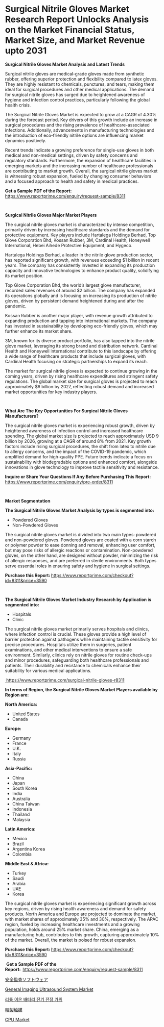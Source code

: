 <p><h1>Surgical Nitrile Gloves Market Research Report Unlocks Analysis on the Market Financial Status, Market Size, and Market Revenue upto 2031</h1></p><p><strong>Surgical Nitrile Gloves Market Analysis and Latest Trends</strong></p>
<p><p>Surgical nitrile gloves are medical-grade gloves made from synthetic rubber, offering superior protection and flexibility compared to latex gloves. They are highly resistant to chemicals, punctures, and tears, making them ideal for surgical procedures and other medical applications. The demand for surgical nitrile gloves has surged due to heightened awareness of hygiene and infection control practices, particularly following the global health crisis.</p><p>The Surgical Nitrile Gloves Market is expected to grow at a CAGR of 4.30% during the forecast period. Key drivers of this growth include an increase in surgical procedures and the rising prevalence of healthcare-associated infections. Additionally, advancements in manufacturing technologies and the introduction of eco-friendly nitrile options are influencing market dynamics positively.</p><p>Recent trends indicate a growing preference for single-use gloves in both medical and non-medical settings, driven by safety concerns and regulatory standards. Furthermore, the expansion of healthcare facilities in emerging markets and the increasing number of healthcare professionals are contributing to market growth. Overall, the surgical nitrile gloves market is witnessing robust expansion, fueled by changing consumer behaviors and a focused approach to health and safety in medical practices.</p></p>
<p><strong>Get a Sample PDF of the Report:&nbsp;</strong> <a href="https://www.reportprime.com/enquiry/request-sample/8311">https://www.reportprime.com/enquiry/request-sample/8311</a></p>
<p>&nbsp;</p>
<p><strong>Surgical Nitrile Gloves Major Market Players</strong></p>
<p><p>The surgical nitrile gloves market is characterized by intense competition, primarily driven by increasing healthcare standards and the demand for protective equipment. Key players include Hartalega Holdings Berhad, Top Glove Corporation Bhd, Kossan Rubber, 3M, Cardinal Health, Honeywell International, Hebei Aihede Protective Equipment, and Hygeco.</p><p>Hartalega Holdings Berhad, a leader in the nitrile glove production sector, has reported significant growth, with revenues exceeding $1 billion in recent years. The company has consistently invested in expanding its production capacity and innovative technologies to enhance product quality, solidifying its market position.</p><p>Top Glove Corporation Bhd, the world’s largest glove manufacturer, recorded sales revenues of around $2 billion. The company has expanded its operations globally and is focusing on increasing its production of nitrile gloves, driven by persistent demand heightened during and after the pandemic.</p><p>Kossan Rubber is another major player, with revenue growth attributed to expanding production and tapping into international markets. The company has invested in sustainability by developing eco-friendly gloves, which may further enhance its market share.</p><p>3M, known for its diverse product portfolio, has also tapped into the nitrile glove market, leveraging its strong brand and distribution network. Cardinal Health and Honeywell International contribute to this landscape by offering a wide range of healthcare products that include surgical gloves, with Cardinal Health focusing on strategic partnerships to expand its reach.</p><p>The market for surgical nitrile gloves is expected to continue growing in the coming years, driven by rising healthcare expenditures and stringent safety regulations. The global market size for surgical gloves is projected to reach approximately $9 billion by 2027, reflecting robust demand and increased market opportunities for key industry players.</p></p>
<p>&nbsp;</p>
<p><strong>What Are The Key Opportunities For Surgical Nitrile Gloves Manufacturers?</strong></p>
<p><p>The surgical nitrile gloves market is experiencing robust growth, driven by heightened awareness of infection control and increased healthcare spending. The global market size is projected to reach approximately USD 9 billion by 2026, growing at a CAGR of around 8% from 2021. Key growth factors include rising surgical procedures, the shift from latex to nitrile due to allergy concerns, and the impact of the COVID-19 pandemic, which amplified demand for high-quality PPE. Future trends indicate a focus on sustainability with biodegradable options and enhanced comfort, alongside innovations in glove technology to improve tactile sensitivity and resistance.</p></p>
<p><strong>Inquire or Share Your Questions If Any Before Purchasing This Report:</strong> <a href="https://www.reportprime.com/enquiry/pre-order/8311">https://www.reportprime.com/enquiry/pre-order/8311</a></p>
<p>&nbsp;</p>
<p><strong>Market Segmentation</strong></p>
<p><strong>The Surgical Nitrile Gloves Market Analysis by types is segmented into:</strong></p>
<p><ul><li>Powdered Gloves</li><li>Non-Powdered Gloves</li></ul></p>
<p><p>The surgical nitrile gloves market is divided into two main types: powdered and non-powdered gloves. Powdered gloves are coated with a corn starch or polymer powder to ease donning and removal, enhancing user comfort, but may pose risks of allergic reactions or contamination. Non-powdered gloves, on the other hand, are designed without powder, minimizing the risk of allergic responses, and are preferred in sterile environments. Both types serve essential roles in ensuring safety and hygiene in surgical settings.</p></p>
<p><strong>Purchase this Report:&nbsp;</strong><a href="https://www.reportprime.com/checkout?id=8311&price=3590">https://www.reportprime.com/checkout?id=8311&price=3590</a></p>
<p>&nbsp;</p>
<p><strong>The Surgical Nitrile Gloves Market Industry Research by Application is segmented into:</strong></p>
<p><ul><li>Hospitals</li><li>Clinic</li></ul></p>
<p><p>The surgical nitrile gloves market primarily serves hospitals and clinics, where infection control is crucial. These gloves provide a high level of barrier protection against pathogens while maintaining tactile sensitivity for precise procedures. Hospitals utilize them in surgeries, patient examinations, and other medical interventions to ensure a safe environment. Similarly, clinics rely on nitrile gloves for routine check-ups and minor procedures, safeguarding both healthcare professionals and patients. Their durability and resistance to chemicals enhance their suitability for various medical applications.</p></p>
<p><a href="https://www.reportprime.com/surgical-nitrile-gloves-r8311">&nbsp;https://www.reportprime.com/surgical-nitrile-gloves-r8311</a></p>
<p><strong>In terms of Region, the Surgical Nitrile Gloves Market Players available by Region are:</strong></p>
<p>
    <p> <strong> North America: </strong>
        <ul>
            <li>United States</li>
            <li>Canada</li>
        </ul>
        </p> 
    <p> <strong> Europe: </strong>
        <ul>
            <li>Germany</li>
            <li>France</li>
            <li>U.K.</li>
            <li>Italy</li>
            <li>Russia</li>
        </ul>
        </p> 
    <p> <strong> Asia-Pacific: </strong>
        <ul>
            <li>China</li>
            <li>Japan</li>
            <li>South Korea</li>
            <li>India</li>
            <li>Australia</li>
            <li>China Taiwan</li>
            <li>Indonesia</li>
            <li>Thailand</li>
            <li>Malaysia</li>
        </ul>
        </p> 
    <p> <strong> Latin America: </strong>
        <ul>
            <li>Mexico</li>
            <li>Brazil</li>
            <li>Argentina Korea</li>
            <li>Colombia</li>
        </ul>
        </p> 
    <p> <strong> Middle East & Africa: </strong>
        <ul>
            <li>Turkey</li>
            <li>Saudi</li>
            <li>Arabia</li>
            <li>UAE</li>
            <li>Korea</li>
        </ul>
    </p>
    </p>
<p><p>The surgical nitrile gloves market is experiencing significant growth across key regions, driven by rising health awareness and demand for safety products. North America and Europe are projected to dominate the market, with market shares of approximately 35% and 30%, respectively. The APAC region, fueled by increasing healthcare investments and a growing population, holds around 25% market share. China, emerging as a manufacturing hub, contributes to this growth, capturing approximately 10% of the market. Overall, the market is poised for robust expansion.</p></p>
<p><strong>Purchase this Report: </strong><a href="https://www.reportprime.com/checkout?id=8311&price=3590">https://www.reportprime.com/checkout?id=8311&price=3590</a></p>
<p>&nbsp;<strong>Get a Sample PDF of the Report:&nbsp;&nbsp;</strong><a href="https://www.reportprime.com/enquiry/request-sample/8311">https://www.reportprime.com/enquiry/request-sample/8311</a></p>
<p><strong></strong></p>
<p><p><a href="https://medium.com/@opalkilback2023/safety-audit-software-market-%E3%81%AF-%E3%82%B3%E3%82%B9%E3%83%88%E7%AE%A1%E7%90%86%E3%81%A8%E5%8A%B9%E7%8E%87%E5%90%91%E4%B8%8A%E3%82%92%E5%84%AA%E5%85%88%E3%81%97%E3%81%BE%E3%81%99-%E3%81%95%E3%82%89%E3%81%AB-%E5%A0%B1%E5%91%8A%E6%9B%B8%E3%81%AF%E5%B8%82%E5%A0%B4%E3%81%AE%E9%9C%80%E8%A6%81%E9%9D%A2%E3%81%A8%E4%BE%9B%E7%B5%A6%E9%9D%A2%E3%81%AE%E4%B8%A1%E6%96%B9%E3%82%92%E3%82%AB%E3%83%90%E3%83%BC%E3%81%97%E3%81%A6%E3%81%84%E3%81%BE%E3%81%99-safety-audit-43e305e9fab9">安全監査ソフトウェア</a></p><p><a href="https://medium.com/@jasmine.wilson5656/global-general-imaging-ultrasound-system-industry-analysis-share-growth-trends-and-forecast-62763d35fe3d">General Imaging Ultrasound System Market</a></p><p><a href="https://medium.com/@marielesch2023/%EC%84%B8%EA%B3%84-lithium-ion-battery-electric-pruning-shears-market-%EC%9D%80-2024%EC%97%90%EC%84%9C-2031%EB%A1%9C-%EC%97%B0%ED%8F%89%EA%B7%A0-%EC%A6%9D%EA%B0%80%EC%9C%A8%EC%9D%84-%EB%B3%B4%EC%9D%BC-%EA%B2%83%EC%9C%BC%EB%A1%9C-%EC%98%88%EC%83%81%EB%90%A9%EB%8B%88%EB%8B%A4-f6cf2018eb9e">리튬 이온 배터리 전기 전정 가위</a></p><p><a href="https://medium.com/@opalkilback2023/refining-catalysts-market-%E3%81%AF-%E3%82%B3%E3%82%B9%E3%83%88%E7%AE%A1%E7%90%86%E3%81%A8%E5%8A%B9%E7%8E%87%E5%90%91%E4%B8%8A%E3%82%92%E5%84%AA%E5%85%88%E3%81%97%E3%81%BE%E3%81%99-%E3%81%95%E3%82%89%E3%81%AB-%E5%A0%B1%E5%91%8A%E6%9B%B8%E3%81%AF%E5%B8%82%E5%A0%B4%E3%81%AE%E9%9C%80%E8%A6%81%E9%9D%A2%E3%81%A8%E4%BE%9B%E7%B5%A6%E9%9D%A2%E3%81%AE%E4%B8%A1%E6%96%B9%E3%82%92%E3%82%AB%E3%83%90%E3%83%BC%E3%81%97%E3%81%A6%E3%81%84%E3%81%BE%E3%81%99-refining-catalysts-512532658d9b">精製触媒</a></p><p><a href="https://www.linkedin.com/pulse/market-forecast-global-cpu-trends-impact-analysis-2024-imcye?trackingId=I6GGGt%2BkRS6IFqLp%2BAULaw%3D%3D">CPU Market</a></p></p>